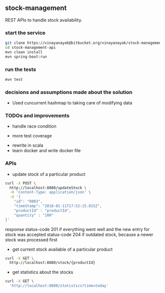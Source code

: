 ## stock-management

REST APIs to handle stock availability. 

### start the service

```bash
git clone https://vinayanayak@bitbucket.org/vinayanayak/stock-management.git
cd stock-management-api
mvn clean install
mvn spring-boot:run
```

### run the tests
```bash
mvn test
```

### decisions and assumptions made about the solution
- Used cuncurrent hashmap to taking care of modifying data

### TODOs and improvements 
- handle race condition
+ more test coverage
- rewrite in scala
- learn docker and write docker file

### APIs
- update stock of a particular product

```bash
curl -X POST \
  http://localhost:8080/updateStock \
  -H 'Content-Type: application/json' \
  -d '{
	"id": "0003",
	"timeStamp": "2018-01-11T17:52:15.015Z",
	"productId" : "productId",
	"quantity" : "100"
}'
```
response
status-code 201 if everything went well and the new entry for stock was accepted
status-code 204 if outdated stock, because a newer stock was processed first

+ get current stock available of a particular
product

```bash
curl -X GET \
  http://localhost:8080/stock/{productId}
```

- get statistics about the stocks

```bash
curl -X GET \
  'http://localhost:8080/statistics?time=today'
```



